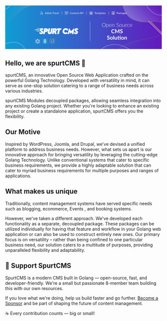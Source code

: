 ![spurtcms](https://github.com/spurtcms/.github/blob/main/profile/SpurtCMS_banner.jpg "Open Source CMS Golang")
## Hello, we are spurtCMS 👋

spurtCMS, an innovative Open Source Web Application crafted on the powerful Golang Technology. Developed with versatility in mind, it can serve as one-stop solution catering to a range of business needs across various industries.

spurtCMS Modules decoupled packages, allowing seamless integration into any existing Golang project. Whether you're looking to enhance an existing project or create a standalone application, spurtCMS offers you the flexibility. 

## Our Motive

Inspired by WordPress, Joomla, and Drupal, we've devised a unified platform to address business needs. However, what sets us apart is our innovative approach for bringing versatility by leveraging the cutting-edge Golang Technology. Unlike conventional systems that cater to specific business requirements, we provide a highly adaptable solution that can cater to myriad business requirements for multiple purposes and ranges of applications.

## What makes us unique

Traditionally, content management systems have served specific needs such as blogging, ecommerce, Events , and booking systems.

However, we've taken a different approach. We've developed each functionality as a separate, decoupled package. These packages can be utilized individually for having that feature and workflow in your Golang web application or can also be used to construct entirely new ones. Our primary focus is on versatility – rather than being confined to one particular business need, our solution caters to a multitude of purposes, providing unparalleled flexibility and adaptability.

## 💖 Support SpurtCMS

SpurtCMS is a modern CMS built in Golang — open-source, fast, and developer-friendly. We're a small but passionate 8-member team building this with our own resources. 

If you love what we're doing, help us build faster and go further. [Become a Sponsor](https://github.com/sponsors/spurtcms) and be part of shaping the future of content management.

☕ Every contribution counts — big or small!

